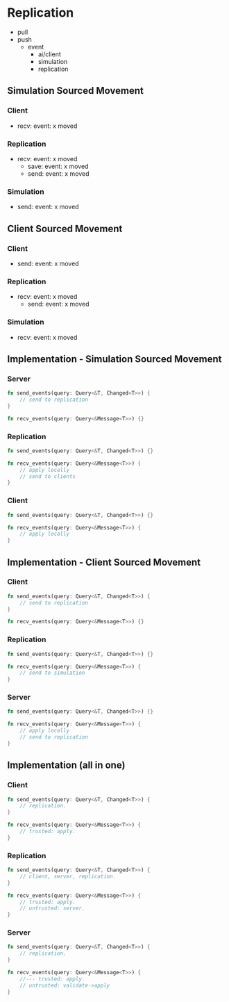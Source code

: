 # Replication

- pull
- push
  - event
    - ai/client
    - simulation
    - replication

## Simulation Sourced Movement

### Client

- recv: event: x moved

### Replication

- recv: event: x moved
  - save: event: x moved
  - send: event: x moved

### Simulation

- send: event: x moved

## Client Sourced Movement

### Client

- send: event: x moved

### Replication

- recv: event: x moved
  - send: event: x moved

### Simulation

- recv: event: x moved

## Implementation - Simulation Sourced Movement

### Server

```rs
fn send_events(query: Query<&T, Changed<T>>) {
    // send to replication
}

fn recv_events(query: Query<&Message<T>>) {}
```

### Replication

```rs
fn send_events(query: Query<&T, Changed<T>>) {}

fn recv_events(query: Query<&Message<T>>) {
    // apply locally
    // send to clients
}
```

### Client

```rs
fn send_events(query: Query<&T, Changed<T>>) {}

fn recv_events(query: Query<&Message<T>>) {
    // apply locally
}
```

## Implementation - Client Sourced Movement

### Client

```rs
fn send_events(query: Query<&T, Changed<T>>) {
    // send to replication
}

fn recv_events(query: Query<&Message<T>>) {}
```

### Replication

```rs
fn send_events(query: Query<&T, Changed<T>>) {}

fn recv_events(query: Query<&Message<T>>) {
    // send to simulation
}
```

### Server

```rs
fn send_events(query: Query<&T, Changed<T>>) {}

fn recv_events(query: Query<&Message<T>>) {
    // apply locally
    // send to replication
}
```

## Implementation (all in one)

### Client

```rs
fn send_events(query: Query<&T, Changed<T>>) {
    // replication.
}

fn recv_events(query: Query<&Message<T>>) {
    // trusted: apply.
}
```

### Replication

```rs
fn send_events(query: Query<&T, Changed<T>>) {
    // client, server, replication.
}

fn recv_events(query: Query<&Message<T>>) {
    // trusted: apply.
    // untrusted: server.
}
```

### Server

```rs
fn send_events(query: Query<&T, Changed<T>>) {
    // replication.
}

fn recv_events(query: Query<&Message<T>>) {
    //--- trusted: apply.
    // untrusted: validate->apply
}
```
